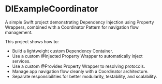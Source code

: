 # DIExampleCoordinator

A simple Swift project demonstrating Dependency Injection using Property Wrappers, combined with a Coordinator Pattern for navigation flow management.

This project shows how to:

*  Build a lightweight custom Dependency Container.
*  Use a custom @Injected Property Wrapper to automatically inject services.
*  Use a custom @Provides Property Wrapper to resolving protocols.
*  Manage app navigation flow cleanly with a Coordinator architecture.
*  Separate responsibilities for better modularity, testability, and scalability.
